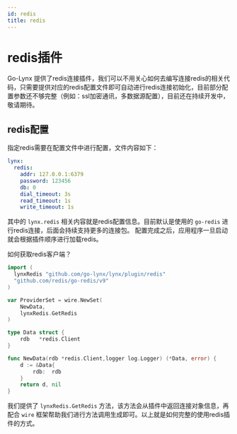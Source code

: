 ```yaml
---
id: redis
title: redis
---
```


# redis插件

Go-Lynx 提供了redis连接插件，我们可以不用关心如何去编写连接redis的相关代码，只需要提供对应的redis配置文件即可自动进行redis连接初始化，目前部分配置参数还不够完整（例如：ssl加密通讯，多数据源配置），目前还在持续开发中，敬请期待。

## redis配置

指定redis需要在配置文件中进行配置，文件内容如下：

```yaml
lynx:
  redis:
    addr: 127.0.0.1:6379
    password: 123456
    db: 0
    dial_timeout: 3s
    read_timeout: 1s
    write_timeout: 1s
```

其中的 `lynx.redis` 相关内容就是redis配置信息。目前默认是使用的 `go-redis` 进行redis连接，后面会持续支持更多的连接包。
配置完成之后，应用程序一旦启动就会根据插件顺序进行加载redis。

如何获取redis客户端？

```go
import (
  lynxRedis "github.com/go-lynx/lynx/plugin/redis"
  "github.com/redis/go-redis/v9"
)

var ProviderSet = wire.NewSet(
    NewData,
    lynxRedis.GetRedis
)

type Data struct {
    rdb   *redis.Client
}

func NewData(rdb *redis.Client,logger log.Logger) (*Data, error) {
    d := &Data{
        rdb:  rdb
    }
    return d, nil
}
```

我们提供了 `lynxRedis.GetRedis` 方法，该方法会从插件中返回连接对象信息，再配合 `wire` 框架帮助我们进行方法调用生成即可。以上就是如何完整的使用redis插件的方式。